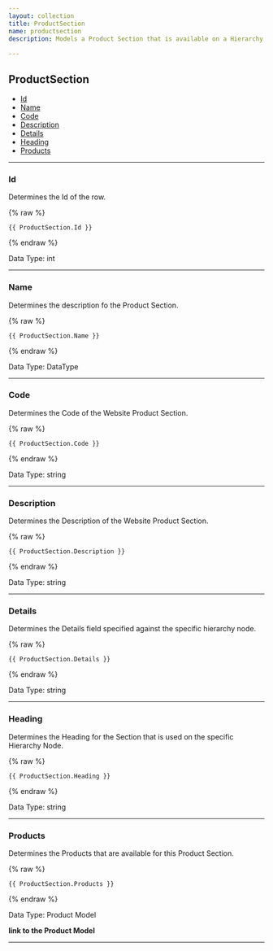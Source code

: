 ```yaml
---
layout: collection
title: ProductSection
name: productsection
description: Models a Product Section that is available on a Hierarchy Node.
 
---
```


## ProductSection

* [Id](#id)
* [Name](#name)
* [Code](#code)
* [Description](#description)
* [Details](#details)
* [Heading](#heading)
* [Products](#products)

---

<a name="id"></a>
### Id
Determines the Id of the row.

{% raw %}
```liquid
{{ ProductSection.Id }}

```
{% endraw %}

Data Type: int

---

<a name="name"></a>
### Name
Determines the description fo the Product Section.

{% raw %}
```liquid
{{ ProductSection.Name }}

```
{% endraw %}

Data Type: DataType

---

<a name="code"></a>
### Code
Determines the Code of the Website Product Section.

{% raw %}
```liquid
{{ ProductSection.Code }}

```
{% endraw %}

Data Type: string

---

<a name="description"></a>
### Description
Determines the Description of the Website Product Section.

{% raw %}
```liquid
{{ ProductSection.Description }}

```
{% endraw %}

Data Type: string

---
 
<a name="details"></a>
### Details
Determines the Details field specified against the specific hierarchy node.

{% raw %}
```liquid
{{ ProductSection.Details }}

```
{% endraw %}

Data Type: string

---

<a name="heading"></a>
### Heading
Determines the Heading for the Section that is used on the specific Hierarchy Node.

{% raw %}
```liquid
{{ ProductSection.Heading }}

```
{% endraw %}

Data Type: string

---

<a name="products"></a>
### Products
Determines the Products that are available for this Product Section.

{% raw %}
```liquid
{{ ProductSection.Products }}

```
{% endraw %}

Data Type: Product Model

__link to the Product Model__

---
